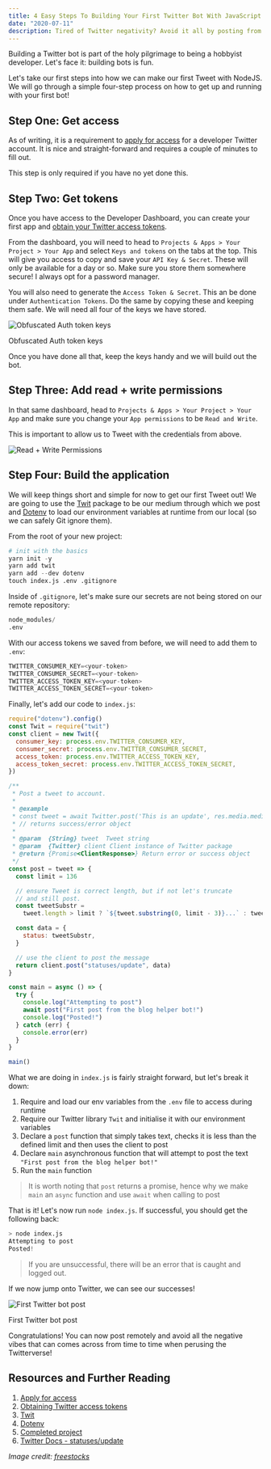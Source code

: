 ```yaml
---
title: 4 Easy Steps To Building Your First Twitter Bot With JavaScript
date: "2020-07-11"
description: Tired of Twitter negativity? Avoid it all by posting from the safety of the command line!
---
```


Building a Twitter bot is part of the holy pilgrimage to being a hobbyist developer. Let's face it: building bots is fun.

Let's take our first steps into how we can make our first Tweet with NodeJS. We will go through a simple four-step process on how to get up and running with your first bot!



## Step One: Get access

As of writing, it is a requirement to [apply for access](https://developer.twitter.com/en/apply-for-access) for a developer Twitter account. It is nice and straight-forward and requires a couple of minutes to fill out.

This step is only required if you have no yet done this.



## Step Two: Get tokens

Once you have access to the Developer Dashboard, you can create your first app and [obtain your Twitter access tokens](https://developer.twitter.com/en/docs/basics/authentication/oauth-1-0a/obtaining-user-access-tokens).

From the dashboard, you will need to head to `Projects & Apps > Your Project > Your App` and select `Keys and tokens` on the tabs at the top. This will give you access to copy and save your `API Key & Secret`. These will only be available for a day or so. Make sure you store them somewhere secure! I always opt for a password manager.

You will also need to generate the `Access Token & Secret`. This an be done under `Authentication Tokens`. Do the same by copying these and keeping them safe. We will need all four of the keys we have stored.

![Obfuscated Auth token keys](../assets/2020-07-11-access-tokens.png)

<figcaption>Obfuscated Auth token keys</figcaption>

Once you have done all that, keep the keys handy and we will build out the bot.



## Step Three: Add read + write permissions

In that same dashboard, head to `Projects & Apps > Your Project > Your App` and make sure you change your `App permissions` to be `Read and Write`.

This is important to allow us to Tweet with the credentials from above.

![Read + Write Permissions](../assets/2020-07-11-read-write-permissions.png)



## Step Four: Build the application

We will keep things short and simple for now to get our first Tweet out! We are going to use the [Twit](https://github.com/ttezel/twit) package to be our medium through which we post and [Dotenv](https://github.com/motdotla/dotenv) to load our environment variables at runtime from our local (so we can safely Git ignore them).

From the root of your new project:

```s
# init with the basics
yarn init -y
yarn add twit
yarn add --dev dotenv
touch index.js .env .gitignore
```

Inside of `.gitignore`, let's make sure our secrets are not being stored on our remote repository:

```s
node_modules/
.env
```

With our access tokens we saved from before, we will need to add them to `.env`:

```s
TWITTER_CONSUMER_KEY=<your-token>
TWITTER_CONSUMER_SECRET=<your-token>
TWITTER_ACCESS_TOKEN_KEY=<your-token>
TWITTER_ACCESS_TOKEN_SECRET=<your-token>
```

Finally, let's add our code to `index.js`:

```js
require("dotenv").config()
const Twit = require("twit")
const client = new Twit({
  consumer_key: process.env.TWITTER_CONSUMER_KEY,
  consumer_secret: process.env.TWITTER_CONSUMER_SECRET,
  access_token: process.env.TWITTER_ACCESS_TOKEN_KEY,
  access_token_secret: process.env.TWITTER_ACCESS_TOKEN_SECRET,
})

/**
 * Post a tweet to account.
 *
 * @example
 * const tweet = await Twitter.post('This is an update', res.media.media_id_string);
 * // returns success/error object
 *
 * @param  {String} tweet  Tweet string
 * @param  {Twitter} client Client instance of Twitter package
 * @return {Promise<ClientResponse>} Return error or success object
 */
const post = tweet => {
  const limit = 136

  // ensure Tweet is correct length, but if not let's truncate
  // and still post.
  const tweetSubstr =
    tweet.length > limit ? `${tweet.substring(0, limit - 3)}...` : tweet

  const data = {
    status: tweetSubstr,
  }

  // use the client to post the message
  return client.post("statuses/update", data)
}

const main = async () => {
  try {
    console.log("Attempting to post")
    await post("First post from the blog helper bot!")
    console.log("Posted!")
  } catch (err) {
    console.error(err)
  }
}

main()
```

What we are doing in `index.js` is fairly straight forward, but let's break it down:

1. Require and load our env variables from the `.env` file to access during runtime
2. Require our Twitter library `Twit` and initialise it with our environment variables
3. Declare a `post` function that simply takes text, checks it is less than the defined limit and then uses the client to post
4. Declare `main` asynchronous function that will attempt to post the text `"First post from the blog helper bot!"`
5. Run the `main` function

> It is worth noting that `post` returns a promise, hence why we make `main` an `async` function and use `await` when calling to post

That is it! Let's now run `node index.js`. If successful, you should get the following back:

```s
> node index.js
Attempting to post
Posted!
```

> If you are unsuccessful, there will be an error that is caught and logged out.

If we now jump onto Twitter, we can see our successes!

![First Twitter bot post](../assets/2020-07-11-twitter-bot-first-post.png)

<figcaption>First Twitter bot post</figcaption>

Congratulations! You can now post remotely and avoid all the negative vibes that can comes across from time to time when perusing the Twitterverse!



## Resources and Further Reading

1. [Apply for access](https://developer.twitter.com/en/apply-for-access)
2. [Obtaining Twitter access tokens](https://developer.twitter.com/en/docs/basics/authentication/oauth-1-0a/obtaining-user-access-tokens)
3. [Twit](https://github.com/ttezel/twit)
4. [Dotenv](https://github.com/motdotla/dotenv)
5. [Completed project](https://github.com/okeeffed/hello-twitter-bot)
6. [Twitter Docs - statuses/update](https://developer.twitter.com/en/docs/tweets/post-and-engage/api-reference/post-statuses-update)

_Image credit: [freestocks](https://unsplash.com/@freestocks)_
